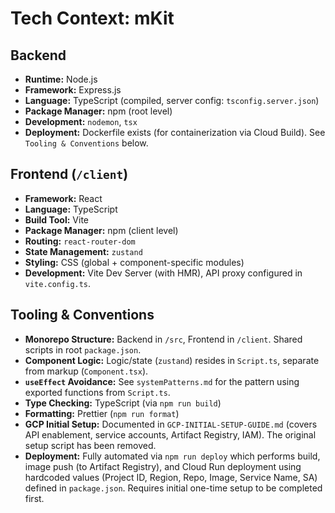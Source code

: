 # Tech Context: mKit

## Backend

-   **Runtime:** Node.js
-   **Framework:** Express.js
-   **Language:** TypeScript (compiled, server config: `tsconfig.server.json`)
-   **Package Manager:** npm (root level)
-   **Development:** `nodemon`, `tsx`
-   **Deployment:** Dockerfile exists (for containerization via Cloud Build). See `Tooling & Conventions` below.

## Frontend (`/client`)

-   **Framework:** React
-   **Language:** TypeScript
-   **Build Tool:** Vite
-   **Package Manager:** npm (client level)
-   **Routing:** `react-router-dom`
-   **State Management:** `zustand`
-   **Styling:** CSS (global + component-specific modules)
-   **Development:** Vite Dev Server (with HMR), API proxy configured in `vite.config.ts`.

## Tooling & Conventions

-   **Monorepo Structure:** Backend in `/src`, Frontend in `/client`. Shared scripts in root `package.json`.
-   **Component Logic:** Logic/state (`zustand`) resides in `Script.ts`, separate from markup (`Component.tsx`).
-   **`useEffect` Avoidance:** See `systemPatterns.md` for the pattern using exported functions from `Script.ts`.
-   **Type Checking:** TypeScript (via `npm run build`)
-   **Formatting:** Prettier (`npm run format`)
-   **GCP Initial Setup:** Documented in `GCP-INITIAL-SETUP-GUIDE.md` (covers API enablement, service accounts, Artifact Registry, IAM). The original setup script has been removed.
-   **Deployment:** Fully automated via `npm run deploy` which performs build, image push (to Artifact Registry), and Cloud Run deployment using hardcoded values (Project ID, Region, Repo, Image, Service Name, SA) defined in `package.json`. Requires initial one-time setup to be completed first.

